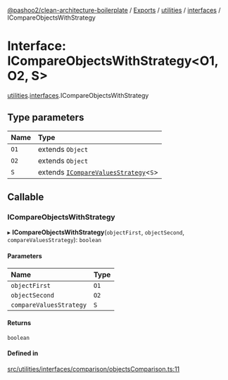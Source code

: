 [@pashoo2/clean-architecture-boilerplate](../README.md) / [Exports](../modules.md) / [utilities](../modules/utilities.md) / [interfaces](../modules/utilities.interfaces.md) / ICompareObjectsWithStrategy

# Interface: ICompareObjectsWithStrategy<O1, O2, S\>

[utilities](../modules/utilities.md).[interfaces](../modules/utilities.interfaces.md).ICompareObjectsWithStrategy

## Type parameters

| Name | Type |
| :------ | :------ |
| `O1` | extends `Object` |
| `O2` | extends `Object` |
| `S` | extends [`ICompareValuesStrategy`](utilities.interfaces.icomparevaluesstrategy.md)<`S`\> |

## Callable

### ICompareObjectsWithStrategy

▸ **ICompareObjectsWithStrategy**(`objectFirst`, `objectSecond`, `compareValuesStrategy`): `boolean`

#### Parameters

| Name | Type |
| :------ | :------ |
| `objectFirst` | `O1` |
| `objectSecond` | `O2` |
| `compareValuesStrategy` | `S` |

#### Returns

`boolean`

#### Defined in

[src/utilities/interfaces/comparison/objectsComparison.ts:11](https://github.com/pashoo2/clean-architecture-boilerplate/blob/741b3a2/src/utilities/interfaces/comparison/objectsComparison.ts#L11)

